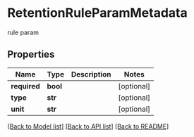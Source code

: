 # RetentionRuleParamMetadata

rule param

## Properties
Name | Type | Description | Notes
------------ | ------------- | ------------- | -------------
**required** | **bool** |  | [optional] 
**type** | **str** |  | [optional] 
**unit** | **str** |  | [optional] 

[[Back to Model list]](../README.md#documentation-for-models) [[Back to API list]](../README.md#documentation-for-api-endpoints) [[Back to README]](../README.md)


